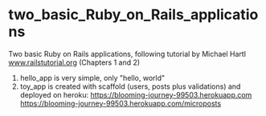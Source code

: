 # two_basic_Ruby_on_Rails_applications
Two basic Ruby on Rails applications, following tutorial by Michael Hartl www.railstutorial.org (Chapters 1 and 2)
1. hello_app is very simple, only "hello, world"
2. toy_app is created with scaffold (users, posts plus validations) and deployed on heroku:
https://blooming-journey-99503.herokuapp.com
https://blooming-journey-99503.herokuapp.com/microposts
